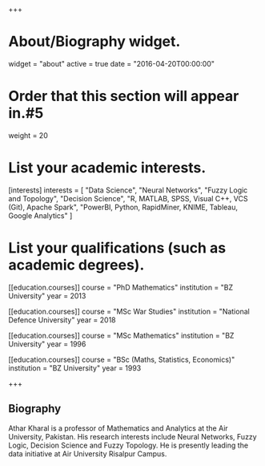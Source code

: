 +++
# About/Biography widget.
widget = "about"
active = true
date = "2016-04-20T00:00:00"

# Order that this section will appear in.#5
weight = 20 

# List your academic interests.
[interests]
  interests = [
    "Data Science",
    "Neural Networks",
    "Fuzzy Logic and Topology",
    "Decision Science",
    "R, MATLAB, SPSS, Visual C++, VCS (Git), Apache Spark",
    "PowerBI, Python, RapidMiner, KNIME, Tableau, Google Analytics"
  ]


# List your qualifications (such as academic degrees).
[[education.courses]]
  course = "PhD Mathematics"
  institution = "BZ University"
  year = 2013

[[education.courses]]
  course = "MSc War Studies"
  institution = "National Defence University"
  year = 2018
  
[[education.courses]]
  course = "MSc Mathematics"
  institution = "BZ University"
  year = 1996

[[education.courses]]
  course = "BSc (Maths, Statistics, Economics)"
  institution = "BZ University"
  year = 1993
 
+++
## Biography
Athar Kharal is a professor of Mathematics and Analytics at the Air University, Pakistan. His research interests include Neural Networks, Fuzzy Logic, Decision Science and Fuzzy Topology. He is presently leading the data initiative at Air University Risalpur Campus.

